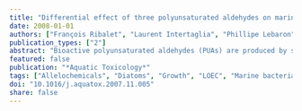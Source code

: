 ```yaml
---
title: "Differential effect of three polyunsaturated aldehydes on marine bacterial isolates"
date: 2008-01-01
authors: ["François Ribalet", "Laurent Intertaglia", "Phillipe Lebaron", "Raffaella Casotti"]
publication_types: ["2"]
abstract: "Bioactive polyunsaturated aldehydes (PUAs) are produced by several marine phytoplankton (mainly diatoms) and have been shown to have a detrimental effect on a wide variety of organisms, including phytoplankton and invertebrates. However, their potential impact on marine bacteria has been largely neglected. We assess here the effect of three PUAs produced by marine diatoms: 2E,4E-decadienal, 2E,4E-octadienal and 2E,4E-heptadienal, on the growth of 33 marine bacterial strains, including 16 strains isolated during a bloom of the PUA-producing diatom Skeletonema marinoi in the Northern Adriatic Sea. A concentration-dependent growth reduction was observed for 19 bacterial strains at concentrations ranging from 3 to 145 $μ$mol L -1 . Surprisingly, Eudora adriatica strain MOLA358 (Flavobacteriaceae) and Alteromonas hispanica strain MOLA151 (Alteromonadaceae) showed growth stimulation upon exposure to PUAs at concentrations between 13 and 18 $μ$mol L -1 . The remaining 12 strains were unaffected by even very high PUA concentrations. Strains isolated during the diatom bloom showed remarkable resistance to PUA exposures, with only two out of 16 strains showing growth inhibition at PUA concentrations below 106, 130, and 145 $μ$mol L -1 for 2E,4E-decadienal, 2E,4E-octadienal and 2E,4E-heptadienal, respectively. No correlation between taxonomical position and sensitivity to PUA was observed. Considering that many bacteria thrive in close vicinity of diatom cells, it is likely that these compounds may shape the structure of associated bacterial communities by representing a selection force. This is even more relevant during the final stages of blooms, when senescence and nutrient limitation increase the potential production and release of aldehydes. © 2007 Elsevier B.V. All rights reserved."
featured: false
publication: "*Aquatic Toxicology*"
tags: ["Allelochemicals", "Diatoms", "Growth", "LOEC", "Marine bacteria", "Polyunsaturated aldehydes", "Toxicity"]
doi: "10.1016/j.aquatox.2007.11.005"
share: false
---
```


